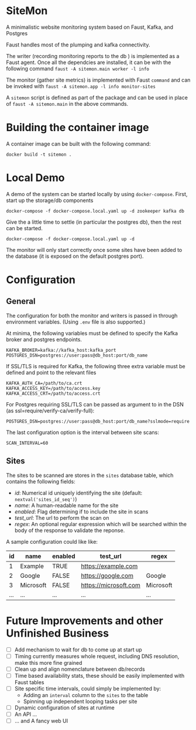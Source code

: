 # SiteMon

A minimalistic website monitoring system based on Faust, Kafka, and Postgres

Faust handles most of the plumping and kafka connectivity.

The writer (recording monitoring reports to the db ) is implemented as a Faust agent. Once all the dependcies are installed, it can be with the following command `faust -A sitemon.main worker -l info`

The monitor (gather site metrics) is implemented with Faust `command` and can be invoked with `faust -A sitemon.app -l info monitor-sites`

A `sitemon` script is defined as part of the package and can be used in place of `faust -A sitemon.main` in the above commands.


# Building the container image

A container image can be built with the following command:

```
docker build -t sitemon .
```

# Local Demo

A demo of the system can be started locally by using `docker-compose`. First, start up the storage/db components

```
docker-compose -f docker-compose.local.yaml up -d zookeeper kafka db
```

Give the a little time to settle (in particular the postgres db), then the rest can be started.

```
docker-compose -f docker-compose.local.yaml up -d
```

The monitor will only start correctly once some sites have been added to the database (it is exposed on the default postgres port).

# Configuration

## General

The configuration for both the monitor and writers is passed in through environment variables. (Using `.env` file is also supported.)

At minima, the following variables must be defined to specify the Kafka broker and postgres endpoints.

```
KAFKA_BROKER=kafka://kafka_host:kafka_port
POSTGRES_DSN=postgres://user:pass@db_host:port/db_name
```

If SSL/TLS is required for Kafka, the following three extra variable must be defined and point to the relevant files
```
KAFKA_AUTH_CA=/path/to/ca.crt
KAFKA_ACCESS_KEY=/path/to/access.key
KAFKA_ACCESS_CRT=/path/to/access.crt
```

For Postgres requiring SSL/TLS can be passed as argument to in the DSN (as ssl=require/verify-ca/verify-full):

```
POSTGRES_DSN=postgres://user:pass@db_host:port/db_name?sslmode=require
```

The last configuration option is the interval between site scans:

```
SCAN_INTERVAL=60
```

## Sites

The sites to be scanned are stores in the `sites` database table, which contains the following fields:

 * *id*: Numerical id uniquely identifying the site (default: `nextval('sites_id_seq')`)
 * *name*: A human-readable name for the site
 * *enabled*: Flag determining if to include the site in scans
 * *test_url*: The url to perform the scan on
 * *regex*: An optional regular expression which will be searched within the body of the response to validate the reponse.

A sample configuration could like like:

| id | name      | enabled | test_url               | regex     |
|----|-----------|---------|------------------------|-----------|
|  1 | Example   | TRUE    | https://example.com    |           |
|  2 | Google    | FALSE   | https://google.com     | Google    |
|  3 | Microsoft | FALSE   | https://microsoft.com  | Microsoft |
| ...| ...       | ...     | ...                    | ...       |

# Future Improvements and other Unfinished Business

 - [ ] Add mechanism to wait for db to come up at start up
 - [ ] Timing currently measures whole request, including DNS resolution, make this more fine grained
 - [ ] Clean up and align nomenclature between db/records
 - [ ] Time based availability stats, these should be easily implemented with Faust tables
 - [ ] Site specific time intervals, could simply be implemented by:
    * Adding an `interval` column to the `sites` to the table
    * Spinning up independent looping tasks per site
 - [ ] Dynamic configuration of sites at runtime
 - [ ] An API ...
 - [ ] ... and A fancy web UI
